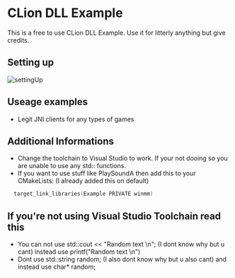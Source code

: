 # CLion DLL Example

This is a free to use CLion DLL Example.
Use it for litterly anything but give credits.

## Setting up
![settingUp](https://i.ibb.co/X3qkWjf/Screenshot-2024-03-21-163141.png)

## Useage examples
- Legit JNI clients for any types of games

## Additional Informations
- Change the toolchain to Visual Studio to work. If your not dooing so you are unable to use any std:: functions.
- If you want to use stuff like PlaySoundA then add this to your CMakeLists: (I already added this on default)
```c++
  target_link_libraries(Example PRIVATE winmm)
```

## If you're not using Visual Studio Toolchain read this
- You can not use std::cout << "Random text \n"; (I dont know why but u cant) instead use printf("Random text \n")
- Dont use std::string random; (I also dont know why but u also cant) and instead use char* random;
